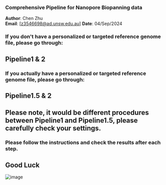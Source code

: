 ### Comprehensive Pipeline for Nanopore Biopanning data

 **Author**: Chen Zhu  
 **Email**: [z3546698@ad.unsw.edu.au]
 **Date**: 04/Sep/2024

### If you don't have a personalized or targeted reference genome file, please go through:

## Pipeline1 & 2

### If you actually have a personalized or targeted reference genome file, please go through:

## Pipeline1.5 & 2

## Please note, it would be different procedures between Pipeline1 and Pipeline1.5, please carefully check your settings.

### Please follow the instructions and check the results after each step.
## Good Luck
![image](https://github.com/user-attachments/assets/33e84a7b-7fde-481b-a0ee-999fbe9a18d2)

